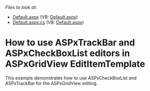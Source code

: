 <!-- default file list -->
*Files to look at*:

* [Default.aspx](./CS/WebSite/Default.aspx) (VB: [Default.aspx](./VB/WebSite/Default.aspx))
* [Default.aspx.cs](./CS/WebSite/Default.aspx.cs) (VB: [Default.aspx](./VB/WebSite/Default.aspx))
<!-- default file list end -->
# How to use ASPxTrackBar and ASPxCheckBoxList editors in ASPxGridView EditItemTemplate


<p>This example demonstrates how to use ASPxCheckBoxList and ASPxTrackBar for the ASPxGridView editing.</p>

<br/>



